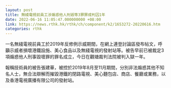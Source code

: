 ```yaml
---
layout: post
title: 無綫電視前員工涉煽惑他人刑毀等3罪罪成判囚1年
date: 2022-06-16 11:05:47.000000000 +08:00
link: https://news.rthk.hk/rthk/ch/component/k2/1653272-20220616.htm
categories: rthk
---
```


一名無綫電視前員工於2019年反修例示威期間，在網上連登討論區發布帖文，呼籲示威者損壞港鐵設施、美心食品以及無綫電視的發射站等。被告早前已被裁定3項煽惑他人刑事毀壞罪的罪名成立，今日在觀塘裁判法院被判入獄一年。

報稱技術員的被告張建華，被控於2019年8月至11月期間，分別非法煽惑其他不知名人士，無合法辯解而摧毀港鐵的閉路電視、美心麵包店、商店、餐廳或業務，以及香港電視廣播有限公司的發射站。
